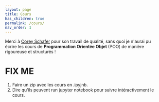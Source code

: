 ```yaml
---
layout: page
title: Cours
has_children: true
permalink: /cours/
nav_order: 1
---
```


<link rel="icon" href="/img/logo.png">

 
Merci à <a href="https://www.youtube.com/user/schafer5">Corey Schafer</a> pour son travail de qualité, sans quoi je n'aurai pu
écrire les cours de <b> Programmation Orientée Objet</b> (POO) de manière rigoureuse et structurés !


# **FIX ME**

1. Faire un zip avec les cours en .ipyjnb.
2. Dire qu'ils peuvent run jupyter notebook pour suivre intéractivement le cours.

